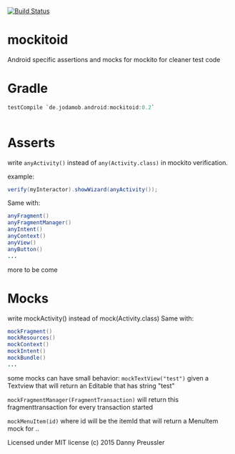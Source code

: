 [![Build Status](https://travis-ci.org/dpreussler/mockitoid.svg?branch=master)](https://travis-ci.org/dpreussler/mockitoid)

mockitoid
==========
Android specific assertions and mocks for mockito for cleaner test code


Gradle
======

```groovy
testCompile `de.jodamob.android:mockitoid:0.2`
 
```

Asserts
=======
write 
`anyActivity()` instead of `any(Activity.class)`
in mockito verification.

example:
```java
verify(myInteractor).showWizard(anyActivity());
```

Same with:
```java
anyFragment()
anyFragmentManager()
anyIntent()
anyContext()
anyView()
anyButton()
...
```

more to be come


Mocks
=====
write mockActivity() instead of mock(Activity.class)
Same with:
```java
mockFragment()
mockResources()
mockContext()
mockIntent()
mockBundle()
...
```

some mocks can have small behavior:
`mockTextView("test")` given a Textview that will return an Editable that has string "test"

`mockFragmentManager(FragmentTransaction)` will return this fragmenttransaction for every transaction started

`mockMenuItem(id)` where id will be the itemId that will return a MenuItem mock for
..



Licensed under MIT license
(c) 2015 Danny Preussler